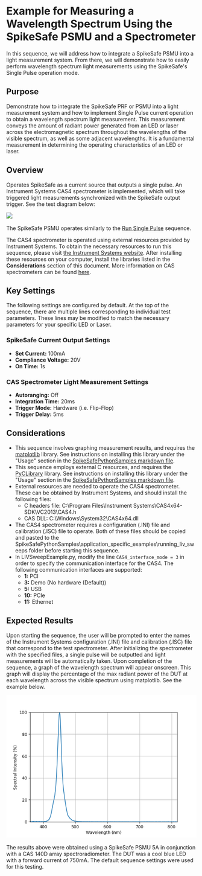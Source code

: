 # Example for Measuring a Wavelength Spectrum Using the SpikeSafe PSMU and a Spectrometer

In this sequence, we will address how to integrate a SpikeSafe PSMU into a light measurement system. From there, we will demonstrate how to easily perform wavelength spectrum light measurements using the SpikeSafe's Single Pulse operation mode. 

## **Purpose**
Demonstrate how to integrate the SpikeSafe PRF or PSMU into a light measurement system and how to implement Single Pulse current operation to obtain a wavelength spectrum light measurement. This measurement conveys the amount of radiant power generated from an LED or laser across the electromagnetic spectrum throughout the wavelengths of the visible spectrum, as well as some adjacent wavelengths. It is a fundamental measurement in determining the operating characteristics of an LED or laser.

## Overview 
Operates SpikeSafe as a current source that outputs a single pulse. An Instrument Systems CAS4 spectrometer is implemented, which will take triggered light measurements synchronized with the SpikeSafe output trigger. See the test diagram below:

![](liv_sweep_test_diagram.png)

The SpikeSafe PSMU operates similarly to the [Run Single Pulse](../../run_spikesafe_operating_modes/run_single_pulse) sequence. 

The CAS4 spectrometer is operated using external resources provided by Instrument Systems. To obtain the necessary resources to run this sequence, please visit [the Instrument Systems website](https://www.instrumentsystems.com/en/products/software/sdk-spectrometer/). After installing these resources on your computer, install the libraries listed in the **Considerations** section of this document. More information on CAS spectrometers can be found [here](https://www.instrumentsystems.com/en/products/spectrometers/).


## Key Settings 
The following settings are configured by default. At the top of the sequence, there are multiple lines corresponding to individual test parameters. These lines may be modified to match the necessary parameters for your specific LED or Laser.

### SpikeSafe Current Output Settings
- **Set Current:** 100mA
- **Compliance Voltage:** 20V
- **On Time:** 1s

### CAS Spectrometer Light Measurement Settings
- **Autoranging:** Off
- **Integration Time:** 20ms
- **Trigger Mode:** Hardware (i.e. Flip-Flop)
- **Trigger Delay:** 5ms

## Considerations
- This sequence involves graphing measurement results, and requires the [matplotlib](https://matplotlib.org/) library. See instructions on installing this library under the "Usage" section in the [SpikeSafePythonSamples markdown file](/README.md#installing-matplotlib-package).
- This sequence employs external C resources, and requires the [PyCLibrary](https://pyclibrary.readthedocs.io/en/latest/) library. See instructions on installing this library under the "Usage" section in the [SpikeSafePythonSamples markdown file](/README.md#installing-pyclibrary-package).
- External resources are needed to operate the CAS4 spectrometer. These can be obtained by Instrument Systems, and should install the following files:
    - C headers file: C:\Program Files\Instrument Systems\CAS4x64-SDK\VC2013\CAS4.h
    - CAS DLL: C:\Windows\System32\CAS4x64.dll
- The CAS4 spectrometer requires a configuration (.INI) file and calibration (.ISC) file to operate. Both of these files should be copied and pasted to the SpikeSafePythonSamples\application_specific_examples\running_liv_sweeps folder before starting this sequence.
- In LIVSweepExample.py, modify the line `CAS4_interface_mode = 3` in order to specify the communication interface for the CAS4. The following communication interfaces are supported:
    - **1:** PCI
    - **3:** Demo (No hardware (Default))
    - **5:** USB
    - **10:** PCIe
    - **11:** Ethernet

## Expected Results
Upon starting the sequence, the user will be prompted to enter the names of the Instrument Systems configuration (.INI) file and calibration (.ISC) file that correspond to the test spectrometer. After initializing the spectrometer with the specified files, a single pulse will be outputted and light measurements will be automatically taken. Upon completion of the sequence, a graph of the wavelength spectrum will appear onscreen. This graph will display the percentage of the max radiant power of the DUT at each wavelength across the visible spectrum using matplotlib. See the example below.

![](spectrum_output.png)

The results above were obtained using a SpikeSafe PSMU 5A in conjunction with a CAS 140D array spectroradiometer. The DUT was a cool blue LED with a forward current of 750mA. The default sequence settings were used for this testing.


